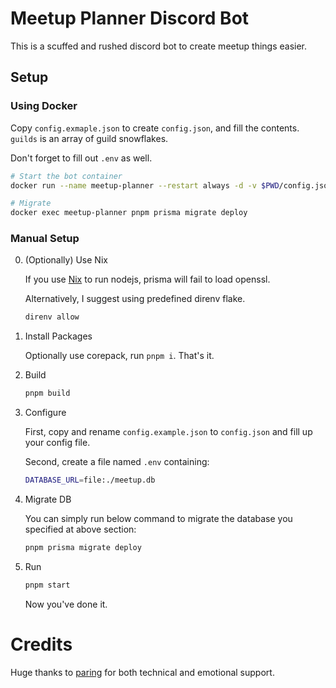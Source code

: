 # Meetup Planner Discord Bot

This is a scuffed and rushed discord bot to create meetup things easier.

## Setup

### Using Docker

Copy `config.exmaple.json` to create `config.json`, and fill the contents. `guilds` is an array of guild snowflakes.

Don't forget to fill out `.env` as well.

```sh
# Start the bot container
docker run --name meetup-planner --restart always -d -v $PWD/config.json:/app/config.json -v $PWD/data:/data -e DATABASE_URL=file:/data/ ghcr.io/crackthrough/meetup-planner-discord-bot:latest

# Migrate
docker exec meetup-planner pnpm prisma migrate deploy
```

### Manual Setup

0.  (Optionally) Use Nix

    If you use [Nix](https://nixos.org) to run nodejs, prisma will fail to load openssl.

    Alternatively, I suggest using predefined direnv flake.

    ```sh
    direnv allow
    ```

1.  Install Packages

    Optionally use corepack, run `pnpm i`. That's it.

2.  Build

    ```sh
    pnpm build
    ```

3.  Configure

    First, copy and rename `config.example.json` to `config.json` and fill up your config file.

    Second, create a file named `.env` containing:

    ```sh
    DATABASE_URL=file:./meetup.db
    ```

4.  Migrate DB

    You can simply run below command to migrate the database you specified at above section:

    ```sh
    pnpm prisma migrate deploy
    ```

5.  Run

    ```sh
    pnpm start
    ```

    Now you've done it.

# Credits

Huge thanks to [paring](https://github.com/pikokr) for both technical and emotional support.
